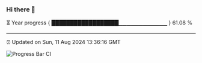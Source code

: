 ### Hi there 👋

⏳ Year progress { ██████████████████▁▁▁▁▁▁▁▁▁▁▁▁ } 61.08 %

---

⏰ Updated on Sun, 11 Aug 2024 13:36:16 GMT

![Progress Bar CI](https://github.com/IshwaranRudhara/GIT-ACTION/workflows/Progress%20Bar%20CI/badge.svg)
